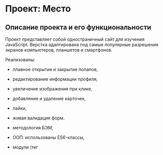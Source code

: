 # Проект: Место

## Описание проекта и его функциональности
Проект представляет собой одностраничный сайт для изучения JavaScript. Верстка адаптирована под самые популярные разрешения экранов компьютеров, планшетов и смартфонов.

Реализованы:

* плавное открытие и закрытие попапов,
* редактирование информации профиля,
* увеличение изображения при клике,
* добавление и удаление карточек,
* лайки,
* живая валидация форм.


* методология БЭМ,
* ООП: использованы ES6-классы,
* модули (тег <script> с атрибутом type="module").


## Технологии

*	HTML
*	CSS
*	JavaScript


[Посмотреть работу](https://ps-fedorova.github.io/mesto/index.html)

